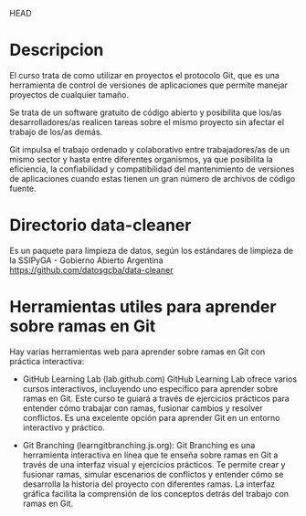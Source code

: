 HEAD
# Descripcion

El curso trata de como utilizar en proyectos el protocolo Git, que es una herramienta de control de versiones de aplicaciones que permite manejar proyectos de cualquier tamaño. 

Se trata de un software gratuito de código abierto y posibilita que los/as desarrolladores/as realicen tareas sobre el mismo proyecto sin afectar el trabajo de los/as demás.

Git impulsa el trabajo ordenado y colaborativo entre trabajadores/as de un mismo sector y hasta entre diferentes organismos, ya que posibilita la eficiencia, la confiabilidad y compatibilidad del mantenimiento de versiones de aplicaciones cuando estas tienen un gran número de archivos de código fuente.

# Directorio data-cleaner

Es un paquete para limpieza de datos, según los estándares de limpieza de la SSIPyGA - Gobierno Abierto Argentina
https://github.com/datosgcba/data-cleaner

# Herramientas utiles para aprender sobre ramas en Git

Hay varias herramientas web para aprender sobre ramas en Git con práctica interactiva:

- GitHub Learning Lab (lab.github.com)
GitHub Learning Lab ofrece varios cursos interactivos, incluyendo uno específico para aprender sobre ramas en Git. Este curso te guiará a través de ejercicios prácticos para entender cómo trabajar con ramas, fusionar cambios y resolver conflictos. Es una excelente opción para aprender Git en un entorno interactivo y práctico.

- Git Branching (learngitbranching.js.org):
Git Branching es una herramienta interactiva en línea que te enseña sobre ramas en Git a través de una interfaz visual y ejercicios prácticos. Te permite crear y fusionar ramas, simular escenarios de conflictos y entender cómo se desarrolla la historia del proyecto con diferentes ramas. La interfaz gráfica facilita la comprensión de los conceptos detrás del trabajo con ramas en Git.

